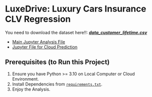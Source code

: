 # LuxeDrive: Luxury Cars Insurance CLV Regression

You need to download the dataset here!!: [**_data_customer_lifetime.csv_**](https://drive.google.com/file/d/1pYhQb2WcbwLAaMF4FPIEJSM34O-1A4v8/view?usp=drive_link)
* [Main Jupyter Analysis File](https://github.com/zeenfts/luxury-cars-insurance-clv-regression/blob/main/clv_regression.ipynb)
* [Jupyter File for Cloud Prediction](https://github.com/zeenfts/luxury-cars-insurance-clv-regression/blob/main/helpers/clv_unseen_data.ipynb)

## Prerequisites (to Run this Project)
1. Ensure you have Python >= 3.10 on Local Computer or Cloud Environment.
2. Install Dependencies from [`requirements.txt`](https://github.com/zeenfts/luxury-cars-insurance-clv-regression/blob/main/requirements.txt).
3. Enjoy the Analysis.